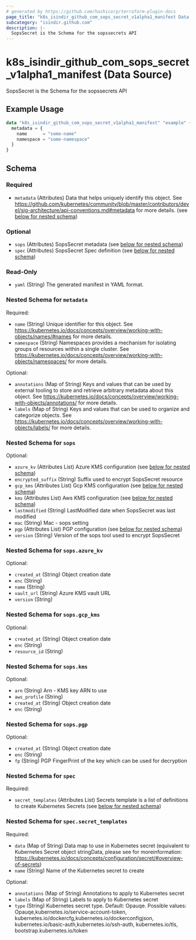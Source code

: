 ```yaml
---
# generated by https://github.com/hashicorp/terraform-plugin-docs
page_title: "k8s_isindir_github_com_sops_secret_v1alpha1_manifest Data Source - terraform-provider-k8s"
subcategory: "isindir.github.com"
description: |-
  SopsSecret is the Schema for the sopssecrets API
---
```


# k8s_isindir_github_com_sops_secret_v1alpha1_manifest (Data Source)

SopsSecret is the Schema for the sopssecrets API

## Example Usage

```terraform
data "k8s_isindir_github_com_sops_secret_v1alpha1_manifest" "example" {
  metadata = {
    name      = "some-name"
    namespace = "some-namespace"
  }
}
```

<!-- schema generated by tfplugindocs -->
## Schema

### Required

- `metadata` (Attributes) Data that helps uniquely identify this object. See https://github.com/kubernetes/community/blob/master/contributors/devel/sig-architecture/api-conventions.md#metadata for more details. (see [below for nested schema](#nestedatt--metadata))

### Optional

- `sops` (Attributes) SopsSecret metadata (see [below for nested schema](#nestedatt--sops))
- `spec` (Attributes) SopsSecret Spec definition (see [below for nested schema](#nestedatt--spec))

### Read-Only

- `yaml` (String) The generated manifest in YAML format.

<a id="nestedatt--metadata"></a>
### Nested Schema for `metadata`

Required:

- `name` (String) Unique identifier for this object. See https://kubernetes.io/docs/concepts/overview/working-with-objects/names/#names for more details.
- `namespace` (String) Namespaces provides a mechanism for isolating groups of resources within a single cluster. See https://kubernetes.io/docs/concepts/overview/working-with-objects/namespaces/ for more details.

Optional:

- `annotations` (Map of String) Keys and values that can be used by external tooling to store and retrieve arbitrary metadata about this object. See https://kubernetes.io/docs/concepts/overview/working-with-objects/annotations/ for more details.
- `labels` (Map of String) Keys and values that can be used to organize and categorize objects. See https://kubernetes.io/docs/concepts/overview/working-with-objects/labels/ for more details.


<a id="nestedatt--sops"></a>
### Nested Schema for `sops`

Optional:

- `azure_kv` (Attributes List) Azure KMS configuration (see [below for nested schema](#nestedatt--sops--azure_kv))
- `encrypted_suffix` (String) Suffix used to encrypt SopsSecret resource
- `gcp_kms` (Attributes List) Gcp KMS configuration (see [below for nested schema](#nestedatt--sops--gcp_kms))
- `kms` (Attributes List) Aws KMS configuration (see [below for nested schema](#nestedatt--sops--kms))
- `lastmodified` (String) LastModified date when SopsSecret was last modified
- `mac` (String) Mac - sops setting
- `pgp` (Attributes List) PGP configuration (see [below for nested schema](#nestedatt--sops--pgp))
- `version` (String) Version of the sops tool used to encrypt SopsSecret

<a id="nestedatt--sops--azure_kv"></a>
### Nested Schema for `sops.azure_kv`

Optional:

- `created_at` (String) Object creation date
- `enc` (String)
- `name` (String)
- `vault_url` (String) Azure KMS vault URL
- `version` (String)


<a id="nestedatt--sops--gcp_kms"></a>
### Nested Schema for `sops.gcp_kms`

Optional:

- `created_at` (String) Object creation date
- `enc` (String)
- `resource_id` (String)


<a id="nestedatt--sops--kms"></a>
### Nested Schema for `sops.kms`

Optional:

- `arn` (String) Arn - KMS key ARN to use
- `aws_profile` (String)
- `created_at` (String) Object creation date
- `enc` (String)


<a id="nestedatt--sops--pgp"></a>
### Nested Schema for `sops.pgp`

Optional:

- `created_at` (String) Object creation date
- `enc` (String)
- `fp` (String) PGP FingerPrint of the key which can be used for decryption



<a id="nestedatt--spec"></a>
### Nested Schema for `spec`

Required:

- `secret_templates` (Attributes List) Secrets template is a list of definitions to create Kubernetes Secrets (see [below for nested schema](#nestedatt--spec--secret_templates))

<a id="nestedatt--spec--secret_templates"></a>
### Nested Schema for `spec.secret_templates`

Required:

- `data` (Map of String) Data map to use in Kubernetes secret (equivalent to Kubernetes Secret object stringData, please see for moreinformation: https://kubernetes.io/docs/concepts/configuration/secret/#overview-of-secrets)
- `name` (String) Name of the Kubernetes secret to create

Optional:

- `annotations` (Map of String) Annotations to apply to Kubernetes secret
- `labels` (Map of String) Labels to apply to Kubernetes secret
- `type` (String) Kubernetes secret type. Default: Opauqe. Possible values: Opauqe,kubernetes.io/service-account-token, kubernetes.io/dockercfg,kubernetes.io/dockerconfigjson, kubernetes.io/basic-auth,kubernetes.io/ssh-auth, kubernetes.io/tls, bootstrap.kubernetes.io/token
